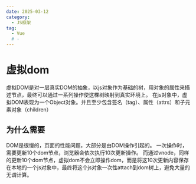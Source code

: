 ```yaml
---
date: 2025-03-12
category:
  - JS框架
tag:
  - Vue
  # - 
---
```



# 虚拟dom
虚拟DOM是对一层真实DOM的抽象，以js对象作为基础的树，用对象的属性来描述节点，最终可以通过一系列操作使这棵树映射到真实环境上。
在js对象中，虚拟DOM表现为一个Object对象。并且至少包含签名（tag）、属性（attrs）和子元素对象（children）

## 为什么需要
DOM是很慢的，页面的性能问题，大部分是由DOM操作引起的。
一次操作时，需要更新10个dom节点，浏览器会依次执行10次更新操作。
而通过vnode，同样的更新10个dom节点，虚拟dom不会立即操作dom，而是将这10次更新内容保存在本地的一个js对象中，最终将这个js对象一次性attach到dom树上，避免大量的无谓计算。